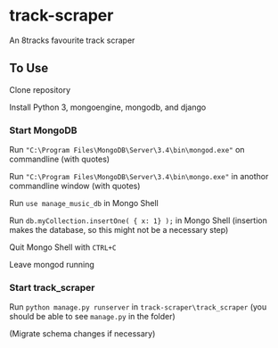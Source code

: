 # track-scraper
An 8tracks favourite track scraper

## To Use
Clone repository

Install Python 3, mongoengine, mongodb, and django

### Start MongoDB

Run `"C:\Program Files\MongoDB\Server\3.4\bin\mongod.exe"` on commandline (with quotes)

Run `"C:\Program Files\MongoDB\Server\3.4\bin\mongo.exe"` in anothor commandline window (with quotes)

Run `use manage_music_db` in Mongo Shell

Run `db.myCollection.insertOne( { x: 1} );` in Mongo Shell (insertion makes the database, so this might not be a necessary step)

Quit Mongo Shell with `CTRL+C`

Leave mongod running

### Start track_scraper

Run `python manage.py runserver` in `track-scraper\track_scraper` (you should be able to see `manage.py` in the folder)

(Migrate schema changes if necessary)
